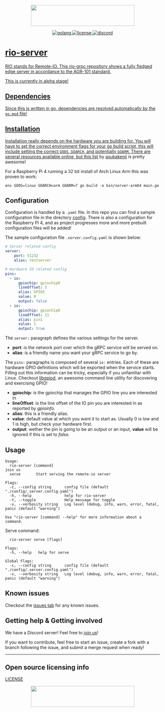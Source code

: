 <p align="center">
    <img src="https://agrimel.org/wp-content/uploads/2022/07/Agrimel-Inc.-Main-Logo-2000x1500_cropped_white-337x68.png" width="337" height="68"/>
</p>   

<p align="center">
    <a href="https://go.dev/" target="_blank">
    <img src="https://img.shields.io/badge/go-%2300ADD8.svg?style=for-the-badge&logo=go&logoColor=white" alt="golang">
    <a href="./LICENSE" target="_blank">
    <img src="https://img.shields.io/github/license/SirFed/rio-server?style=for-the-badge" alt="license">
    <a href="https://discord.gg/E5XaRkMamn" target="_blank">
    <img src="https://img.shields.io/badge/Agrimel-5865F2?style=for-the-badge&logo=discord&logoColor=white" alt="discord">
</p>

# rio-server
RIO stands for Remote-IO. This rio-grpc repository shows a fully fledged edge server in accordance to the AGR-101 standard.

This is currently in alpha stage!

## Dependencies

Since this is written in go, dependencies are resolved automatically by the `go.mod` file!

## Installation

Installation really depends on the hardware you are building for. You will have to set the correct environment flags for your go build script, this will include setting the correct `GOOS`, `GOARCH`, and potentially `GOARM`. There are several resources available online, but [this list](https://gist.github.com/asukakenji/f15ba7e588ac42795f421b48b8aede63) by [asukakenji](https://gist.github.com/asukakenji) is pretty awesome!

For a Raspberry Pi 4 running a 32 bit install of Arch Linux Arm this was proven to work:
```
env GOOS=linux GOARCH=arm GOARM=7 go build -o bin/server-arm64 main.go
```

## Configuration

Configuration is handled by a `.yaml` file. In this repo you can find a sample configuration file in the directory [config](./config/). There is also a configuration for the Raspberry Pi 4, and as project progresses more and more prebuilt configuration files will be added!

The sample configuration file `.server.config.yaml` is shown below:

```yaml
# Server related config
server:
    port: 51232
    alias: testserver

# Hardware IO related config
pins:
  - io:
      gpiochip: gpiochip0
      lineOffset: 5
      alias: GPIO5
      value: 0
      output: false
  - io:
      gpiochip: gpiochip0
      lineOffset: 11
      alias: pin1
      value: 1
      output: true

```

The `server:` paragraph defines the various settings for the server.
 - **port**: is the network port over which the gRPC service will be served on.
 - **alias**: is a friendly name you want your gRPC service to go by.

The `pins:` paragraphs is composed of several `io:` entries. Each of these are hardware GPIO definitions which will be exported when the service starts. Filling out this information can be tricky, especially if you unfamiliar with Linux. Checkout [libgpiod](https://github.com/brgl/libgpiod), an awesome command line utility for discovering and exercising GPIO!
 - **gpiochip**: is the gpiochip that manages the GPIO line you are interested in
 - **lineOffset**: is the line offset of the IO pin you are interested in as reported by *gpioinfo*. 
 - **alias**: this is a friendly alias.
 - **value**: default value at which you want it to start as. Usually 0 is low and 1 is high, but check your hardware first.
 - **output**: wether the pin is going to be an output or an input, **value** will be ignored if this is set to *false*.

## Usage
```
Usage:
  rio-server [command]
join us
  serve       Start serving the remote-io server

Flags:
  -c, --config string      config file (default "./config/.server.config.yaml")
  -h, --help               help for rio-server
  -t, --toggle             Help message for toggle
  -v, --verbosity string   Log level (debug, info, warn, error, fatal, panic (default "warning")

Use "rio-server [command] --help" for more information about a command.
```

Serve command:
```
  rio-server serve [flags]

Flags:
  -h, --help   help for serve

Global Flags:
  -c, --config string      config file (default "./config/.server.config.yaml")
  -v, --verbosity string   Log level (debug, info, warn, error, fatal, panic (default "warning")
```

## Known issues

Checkout the [issues tab](https://github.com/agrimel-0/rio-server/issues) for any known issues.

## Getting help & Getting involved

We have a Discord server! Feel free to [join us](https://discord.gg/E5XaRkMamn)!

If you want to contribute, feel free to start an issue, create a fork with a branch following the issue, and submit a merge request when ready! 

----

## Open source licensing info
[LICENSE](LICENSE)

<p align="center">
    <img src="https://agrimel.org/wp-content/uploads/2022/07/Agrimel-Inc.-Main-Logo-2000x1500_cropped_white-337x68.png" width="337/2" height="68/2"/>
</p>   

